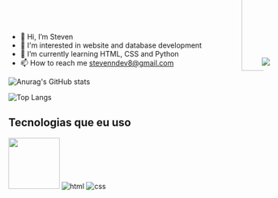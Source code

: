 - 👋 Hi, I’m Steven
- 👀 I'm interested in website and database development
- 🌱 I’m currently learning HTML, CSS and Python
- 📫 How to reach me stevenndev8@gmail.com

![Anurag's GitHub stats](https://github-readme-stats.vercel.app/api?username=steven-dev8&show_icons=true&theme=dark&locale=pt-br)

![Top Langs](https://github-readme-stats.vercel.app/api/top-langs/?username=steven-dev8&layout=compact&theme=dark)


## Tecnologias que eu uso

<div>
    <img src="https://img.shields.io/badge/Python-14354C?style=for-the-badge&logo=python&logoColor=white" width="101">
    <img src="https://img.shields.io/badge/HTML5-E34F26?style=for-the-badge&logo=html5&logoColor=white" alt="html">
    <img src="https://img.shields.io/badge/CSS3-1572B6?style=for-the-badge&logo=css3&logoColor=white" alt="css">
</div>

<div style="margin: -263px 0px 0px 500px; width: 320px">
    <img src="https://i.pinimg.com/originals/42/83/6a/42836adf0826dbfa27034fc55566d3a2.gif">
</div>

<div style="margin: -190px 0px 0px 460px">
    <img style="width: 400px; height: 200px"src="https://cdn.discordapp.com/attachments/879885461903007756/1284358708310048768/moldura-removebg-preview.png?ex=66e657c2&is=66e50642&hm=9e289ebe071b734edaa83b8dd89487606a99d112a868473eac4ddd2633d72207&.png">
</div>
